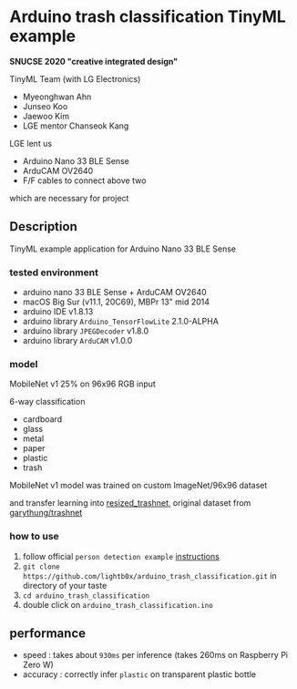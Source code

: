 # Arduino trash classification TinyML example
**SNUCSE 2020 "creative integrated design"**

TinyML Team (with LG Electronics)
* Myeonghwan Ahn
* Junseo Koo
* Jaewoo Kim
* LGE mentor Chanseok Kang

LGE lent us
* Arduino Nano 33 BLE Sense
* ArduCAM OV2640
* F/F cables to connect above two

which are necessary for project

## Description
TinyML example application for Arduino Nano 33 BLE Sense

### tested environment
* arduino nano 33 BLE Sense + ArduCAM OV2640
* macOS Big Sur (v11.1, 20C69), MBPr 13" mid 2014
* arduino IDE v1.8.13
* arduino library `Arduino_TensorFlowLite` 2.1.0-ALPHA
* arduino library `JPEGDecoder` v1.8.0
* arduino library `ArduCAM` v1.0.0

### model
MobileNet v1 25% on 96x96 RGB input

6-way classification
* cardboard
* glass
* metal
* paper
* plastic
* trash

MobileNet v1 model was trained on custom ImageNet/96x96 dataset

and transfer learning into [resized_trashnet](https://github.com/lightb0x/resized_trashnet), original dataset from [garythung/trashnet](https://github.com/garythung/trashnet) 

### how to use
1. follow official `person detection example` [instructions](https://github.com/tensorflow/tensorflow/tree/master/tensorflow/lite/micro/examples/person_detection#running-on-arduino)
2. `git clone https://github.com/lightb0x/arduino_trash_classification.git` in directory of your taste
3. `cd arduino_trash_classification`
4. double click on `arduino_trash_classification.ino`

## performance
* speed : takes about `930ms` per inference (takes 260ms on Raspberry Pi Zero W)
* accuracy : correctly infer `plastic` on transparent plastic bottle

